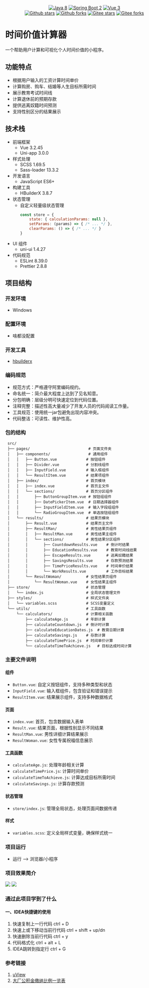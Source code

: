 <p align="center">
    <a href='https://docs.oracle.com/en/java/javase/8'><img alt="Java 8" src="https://img.shields.io/badge/Java%208-%23007396.svg?logo=java"></a>
    <a href='https://docs.spring.io/spring-boot/docs/2.6.2-SNAPSHOT/reference/html'>
	<img alt="Spring Boot 2" src="https://img.shields.io/badge/Spring%20Boot%202-%23000000.svg?logo=springboot"></a>
    <a href='https://staging-cn.vuejs.org'><img alt="Vue 3" src="https://img.shields.io/badge/Vue%202%20-%232b3847.svg?logo=vue.js"></a><br/>
    <a href='#'><img alt="Github stars" src="https://img.shields.io/github/stars/201206030/novel?logo=github"></a>
    <a href='#'><img alt="Github forks" src="https://img.shields.io/github/forks/201206030/novel?logo=github"></a>
    <a href='#'><img alt="Gitee stars" src="https://gitee.com/novel_dev_team/novel/badge/star.svg?theme=gitee"></a>
    <a href='#'><img alt="Gitee forks" src="https://gitee.com/novel_dev_team/novel/badge/fork.svg?theme=gitee"></a>
</p>

# 时间价值计算器

一个帮助用户计算和可视化个人时间价值的小程序。

## 功能特点

- 根据用户输入的工资计算时间单价
- 计算购房、购车、结婚等人生目标所需时间
- 展示教育考试时间线
- 计算退休前的预期存款
- 提供逃离奴籍时间预测
- 支持性别区分的结果展示

## 技术栈

- 前端框架
  - Vue 3.2.45
  - Uni-app 3.0.0
- 样式处理
  - SCSS 1.69.5
  - Sass-loader 13.3.2
- 开发语言
  - JavaScript ES6+
- 构建工具
  - HBuilderX 3.8.7
- 状态管理
  - 自定义轻量级状态管理
    ```javascript
    const store = {
        state: { calculationParams: null },
        setParams: (params) => { /* ... */ },
        clearParams: () => { /* ... */ }
    }
    ```
- UI 组件
  - uni-ui 1.4.27
- 代码规范
  - ESLint 8.39.0
  - Prettier 2.8.8

## 项目结构

### 开发环境

+ Windows

### 配置环境

+ 啥都没配置                

### 开发工具

+ [hbuilderx](https://www.dcloud.io/hbuilderx.html)

###  编码规范

- 规范方式：严格遵守阿里编码规约。
- 命名统一：简介最大程度上达到了见名知意。
- 分包明确：层级分明可快速定位到代码位置。
- 注释完整：描述性高大量减少了开发人员的代码阅读工作量。
- 工具规范：使用统一jar包避免出现内容冲突。
- 代码整洁：可读性、维护性高。

### 包的结构 

```
 src/
 ├── pages/                          # 页面文件夹
 │   ├── components/                 # 通用组件
 │   │   ├── Button.vue             # 按钮组件
 │   │   ├── Divider.vue            # 分割线组件
 │   │   ├── InputField.vue         # 输入框组件
 │   │   └── ResultItem.vue         # 结果项组件
 │   ├── index/                     # 首页模块
 │   │   ├── index.vue              # 首页主文件
 │   │   └── sections/              # 首页分区组件
 │   │       ├── ButtonGroupItem.vue # 按钮组组件
 │   │       ├── DatePickerItem.vue  # 日期选择器组件
 │   │       ├── InputFieldItem.vue  # 输入字段组组件
 │   │       └── RadioGroupItem.vue  # 单选按钮组组件
 │   └── results/                   # 结果页模块
 │       ├── Result.vue             # 结果页主文件
 │       ├── ResultMan/             # 男性结果页组件
 │       │   ├── ResultMan.vue      # 男性结果主组件
 │       │   └── sections/          # 男性结果分区组件
 │       │       ├── CountdownResults.vue    # 倒计时结果
 │       │       ├── EducationResults.vue    # 教育时间线结果
 │       │       ├── EscapeResults.vue       # 逃离奴籍结果
 │       │       ├── SavingsResults.vue      # 存款预测结果
 │       │       ├── TimePriceResults.vue    # 时间单价结果
 │       │       └── WorkResults.vue         # 工作目标结果
 │       └── ResultWoman/           # 女性结果页组件
 │           └── ResultWoman.vue    # 女性结果主组件
 ├── store/                         # 状态管理
 │   └── index.js                   # 全局状态管理文件
 ├── styles/                        # 样式文件夹
 │   └── variables.scss             # SCSS变量定义
 └── utils/                         # 工具函数
     └── calculators/               # 计算相关函数
         ├── calculateAge.js        # 年龄计算
         ├── calculateCountdown.js  # 倒计时计算
         ├── calculateEducationDates.js  # 教育日期计算
         ├── calculateSavings.js    # 存款计算
         ├── calculateTimePrice.js  # 时间单价计算
         └── calculateTimeToAchieve.js   # 目标达成时间计算
```
 
 ### 主要文件说明
 
 #### 组件
 - `Button.vue`: 自定义按钮组件，支持多种类型和状态
 - `InputField.vue`: 输入框组件，包含验证和错误提示
 - `ResultItem.vue`: 结果展示组件，支持多种数据格式
 
 #### 页面
 - `index.vue`: 首页，包含数据输入表单
 - `Result.vue`: 结果页面，根据性别显示不同结果
 - `ResultMan.vue`: 男性详细计算结果展示
 - `ResultWoman.vue`: 女性专属祝福信息展示
 
 #### 工具函数
 - `calculateAge.js`: 处理年龄相关计算
 - `calculateTimePrice.js`: 计算时间单价
 - `calculateTimeToAchieve.js`: 计算达成目标所需时间
 - `calculateSavings.js`: 计算存款预测
 
 #### 状态管理
 - `store/index.js`: 管理全局状态，处理页面间数据传递
 
 #### 样式
 - `variables.scss`: 定义全局样式变量，确保样式统一

### 项目运行

+ 运行 --> 浏览器/小程序


### 项目效果简介

![](./static/img1.png)
![](./static/img2.png)

### 通过此项目学到了什么

#### 一、IDEA快捷键的使用

1. 快速复制上一行代码 ctrl + D
2. 快速上或下移动当前行代码 ctrl + shift + up/dn
3. 快速删除当前行代码 ctrl + y
4. 代码格式化 ctrl + alt + L
5. IDEA跳转到指定行 ctrl + G

### 参考链接

1. [uView](https://uviewui.com/components/changeGuide.html)
2. [大厂公积金缴纳比例一览表](https://blog.csdn.net/weixin_45727359/article/details/135639219)
